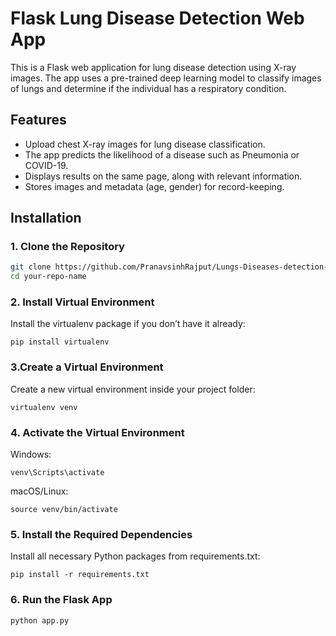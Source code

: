 # Flask Lung Disease Detection Web App

This is a Flask web application for lung disease detection using X-ray images. The app uses a pre-trained deep learning model to classify images of lungs and determine if the individual has a respiratory condition.

## Features
- Upload chest X-ray images for lung disease classification.
- The app predicts the likelihood of a disease such as Pneumonia or COVID-19.
- Displays results on the same page, along with relevant information.
- Stores images and metadata (age, gender) for record-keeping.

## Installation

### 1. Clone the Repository

```bash
git clone https://github.com/PranavsinhRajput/Lungs-Diseases-detection-using-Transfer-learning
cd your-repo-name
```

### 2. Install Virtual Environment
Install the virtualenv package if you don’t have it already:

```
pip install virtualenv
```

### 3.Create a Virtual Environment
Create a new virtual environment inside your project folder:
```
virtualenv venv
```

### 4. Activate the Virtual Environment
Windows:
```
venv\Scripts\activate
```
macOS/Linux:
```
source venv/bin/activate
```

### 5. Install the Required Dependencies
Install all necessary Python packages from requirements.txt:
```
pip install -r requirements.txt
```

### 6. Run the Flask App
```
python app.py
```

